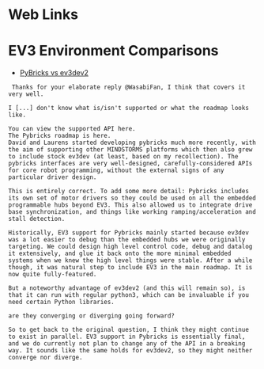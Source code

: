 # Web Links

# EV3 Environment Comparisons
* [PyBricks vs ev3dev2](https://github.com/pybricks/pybricks-api/issues/22#:~:text=The%20short%20answer%3A%20the%20ev3dev2%20module%20and%20pybricks,particular%20functionality%20which%20is%20only%20available%20in%20ev3dev-lang-python.?msclkid=9cfb4ebfcf5a11ec8cf3984471c0347e)

```
 Thanks for your elaborate reply @WasabiFan, I think that covers it very well.

I [...] don't know what is/isn't supported or what the roadmap looks like.

You can view the supported API here.
The Pybricks roadmap is here.
David and Laurens started developing pybricks much more recently, with the aim of supporting other MINDSTORMS platforms which then also grew to include stock ev3dev (at least, based on my recollection). The pybricks interfaces are very well-designed, carefully-considered APIs for core robot programming, without the external signs of any particular driver design.

This is entirely correct. To add some more detail: Pybricks includes its own set of motor drivers so they could be used on all the embedded programmable hubs beyond EV3. This also allowed us to integrate drive base synchronization, and things like working ramping/acceleration and stall detection.

Historically, EV3 support for Pybricks mainly started because ev3dev was a lot easier to debug than the embedded hubs we were originally targeting. We could design high level control code, debug and datalog it extensively, and glue it back onto the more minimal embedded systems when we knew the high level things were stable. After a while though, it was natural step to include EV3 in the main roadmap. It is now quite fully-featured.

But a noteworthy advantage of ev3dev2 (and this will remain so), is that it can run with regular python3, which can be invaluable if you need certain Python libraries.

are they converging or diverging going forward?

So to get back to the original question, I think they might continue to exist in parallel. EV3 support in Pybricks is essentially final, and we do currently not plan to change any of the API in a breaking way. It sounds like the same holds for ev3dev2, so they might neither converge nor diverge.
```

